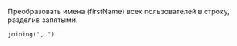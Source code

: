 Преобразовать имена (firstName) всех пользователей в строку, разделив запятыми.

<div class="hint">
<code>joining(", ")</code>
</div>
             